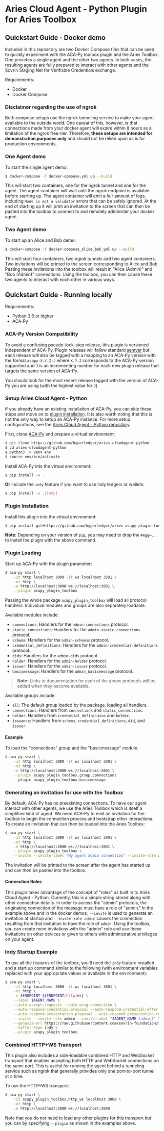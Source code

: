 Aries Cloud Agent - Python Plugin for Aries Toolbox
===================================================

Quickstart Guide - Docker demo
------------------------------

Included in this repository are two Docker Compose files that can be used to
quickly experiment with the ACA-Py toolbox plugin and the Aries Toolbox. One
provides a single agent and the other two agents. In both cases, the resulting
agents are fully prepared to interact with other agents and the Sovrin Staging
Net for Verifiable Credentials exchange.

Requirements:
- Docker
- Docker Compose

### Disclaimer regarding the use of ngrok
Both compose setups use the ngrok tunneling service to make your agent available
to the outside world. One caveat of this, however, is that connections made from
your docker agent will expire within 8 hours as a limitation of the ngrok
free-tier. Therefore, **these setups are intended for demonstration purposes
only** and should not be relied upon as is for production environments.

### One Agent demo
To start the single agent demo:

```sh
$ docker-compose -f docker-compose.yml up --build
```

This will start two containers, one for the ngrok tunnel and one for the agent.
The agent container will wait until the ngrok endpoint is available before
starting up. The agent container will emit a fair amount of logs, including
`Node is not a validator` errors that can be safely ignored. At the end
of starting up it will print an invitation to the screen that can then be pasted
into the toolbox to connect to and remotely administer your docker agent.

### Two Agent demo
To start up an Alice and Bob demo:

```sh
$ docker-compose -f docker-compose_alice_bob.yml up --build
```

This will start four containers, two ngrok tunnels and two agent containers. Two
invitations will be printed to the screen corresponding to Alice and Bob.
Pasting these invitations into the toolbox will result in "Alice (Admin)" and
"Bob (Admin)" connections. Using the toolbox, you can then cause these two
agents to interact with each other in various ways.


Quickstart Guide - Running locally
----------------------------------

Requirements:
- Python 3.6 or higher
- ACA-Py

### ACA-Py Version Compatibility

To avoid a confusing pseudo-lock-step release, this plugin is
versioned independent of ACA-Py. Plugin releases will follow standard
[semver](semver.org) but each release will also be tagged with a mapping to an
ACA-Py version with the format `acapy-X.Y.Z-J` where `X.Y.Z` corresponds to the
ACA-Py version supported and `J` is an incrementing number for each new plugin
release that targets the same version of ACA-Py.

You should look for the most recent release tagged with the version of ACA-Py
you are using (with the highest value for `J`).

### Setup Aries Cloud Agent - Python

If you already have an existing installation of ACA-Py, you can skip these steps
and move on to [plugin installation](#plugin-installation). It is also worth
noting that this is not the only way to setup an ACA-Py instance. For more setup
configurations, see the [Aries Cloud Agent - Python
repository](https://github.com/hyperledger/aries-cloudagent-python).

First, clone
[ACA-Py](https://github.com/hyperledger/aries-cloudagent-python) and prepare a
virtual environment:
```sh
$ git clone https://github.com/hyperledger/aries-cloudagent-python
$ cd aries-cloudagent-python
$ python3 -m venv env
$ source env/bin/activate
```

Install ACA-Py into the virtual environment:
```sh
$ pip install -e .
```
**Or** include the `indy` feature if you want to use Indy ledgers or wallets:
```sh
$ pip install -e .[indy]
```

### Plugin Installation

Install this plugin into the virtual environment:
```sh
$ pip install git+https://github.com/hyperledger/aries-acapy-plugin-toolbox.git@master#egg=acapy_plugin_toolbox
```

**Note:** Depending on your version of `pip`, you may need to drop the
`#egg=...` to install the plugin with the above command.

### Plugin Loading
Start up ACA-Py with the plugin parameter:
```sh
$ aca-py start \
	-it http localhost 3000 -it ws localhost 3001 \
	-ot http \
	-e http://localhost:3000 ws://localhost:3001 \
	--plugin acapy_plugin_toolbox
```

Passing the whole package `acapy_plugin_toolbox` will load all protocol
handlers. Individual modules and groups are also separately loadable.

Available modules include:
- `connections`: Handlers for the `admin-connections` protocol.
- `static_connections`: Handlers for the `admin-static-connections` protocol.
- `schema`: Handlers for the `admin-schemas` protocol.
- `credential_definitions`: Handlers for the `admin-credential-definitions`
  protocol.
- `dids`: Handlers for the `admin-dids` protocol.
- `holder`: Handlers for the `admin-holder` protocol.
- `issuer`: Handlers for the `admin-issuer` protocol.
- `basicmessage`: Handlers for the `admin_basicmessage` protocol.

> **Note:** Links to documentation for each of the above protocols will be added
> when they become available.

Available groups include:
- `all`: The default group loaded by the package, loading all handlers.
- `connections`: Handlers from `connections` and `static_connections`.
- `holder`: Handlers from `credential_definitions` and `holder`.
- `issuance`: Handlers from  `schema`, `credential_definitions`, `did`, and
  `issuer`.

#### Example
To load the "connections" group and the "basicmessage" module:
```sh
$ aca-py start \
	-it http localhost 3000 -it ws localhost 3001 \
	-ot http \
	-e http://localhost:3000 ws://localhost:3001 \
	--plugin acapy_plugin_toolbox.group.connections
	--plugin acapy_plugin_toolbox.basicmessage
```

### Generating an invitation for use with the Toolbox
By default, ACA-Py has no preexisting connections. To have our agent interact
with other agents, we use the Aries Toolbox which is itself a simplified kind of
agent. We need ACA-Py to emit an invitation for the toolbox to begin the
connection process and bootstrap other interactions. To create an invitation that
can then be loaded into the Aries Toolbox:

```sh
$ aca-py start \
	-it http localhost 3000 -it ws localhost 3001 \
	-ot http \
	-e http://localhost:3000 ws://localhost:3001 \
	--plugin acapy_plugin_toolbox \
	--invite --invite-label "My agent admin connection" --invite-role admin
```

The invitation will be printed to the screen after the agent has started up and
can then be pasted into the toolbox.

#### Connection Roles

This plugin takes advantage of the concept of "roles" as built in to Aries Cloud
Agent - Python. Currently, this is a simple string stored along with other
connection details. In order to access the "admin" protocols, the originating
connection of the message must have a role of "admin." In the example above and
in the docker demos, `--invite` is used to generate an invitation at startup and
`--invite-role admin` causes the connection resulting from that invitation to
have the role of `admin`. Using the toolbox, you can create more invitations
with the "admin" role and use these invitations on other devices or given to
others with administrative privileges on your agent.

### Indy Startup Example
To use all the features of the toolbox, you'll need the `indy` feature installed
and a start up command similar to the following (with environment variables
replaced with your appropriate values or available in the environment):
```sh
$ aca-py start \
	-it http localhost 3000 -it ws localhost 3001 \
	-ot http \
    -e $ENDPOINT ${ENDPOINT/http/ws} \
    --label $AGENT_NAME \
    --auto-accept-requests --auto-ping-connection \
    --auto-respond-credential-proposal --auto-respond-credential-offer --auto-respond-credential-request --auto-store-credential \
    --auto-respond-presentation-proposal --auto-respond-presentation-request --auto-verify-presentation \
    --invite --invite-role admin --invite-label "$AGENT_NAME (admin)" \
    --genesis-url https://raw.githubusercontent.com/sovrin-foundation/sovrin/master/sovrin/pool_transactions_sandbox_genesis \
    --wallet-type indy \
    --plugin acapy_plugin_toolbox
```

### Combined HTTP+WS Transport
This plugin also includes a side-loadable combined HTTP and WebSocket transport
that enables accepting both HTTP and WebSocket connections on the same port.
This is useful for running the agent behind a tunneling service such as ngrok
that generally provides only one port-to-port tunnel at a time.

To use the HTTP+WS transport:
```sh
$ aca-py start \
	-it acapy_plugin_toolbox.http_ws localhost 3000 \
	-ot http \
	-e http://localhost:3000 ws://localhost:3000
```

Note that you do not need to load any other plugins for this transport but you
can by specifying `--plugin` as shown in the examples above.
